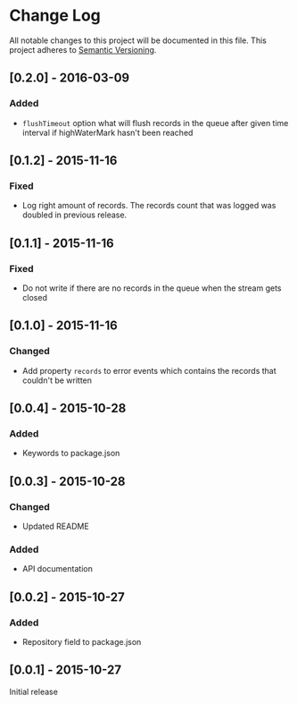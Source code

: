 # Change Log
All notable changes to this project will be documented in this file.
This project adheres to [Semantic Versioning](http://semver.org/).

## [0.2.0] - 2016-03-09
### Added
- `flushTimeout` option what will flush records in the queue after
  given time interval if highWaterMark hasn't been reached

## [0.1.2] - 2015-11-16
### Fixed
- Log right amount of records. The records count that was logged was
  doubled in previous release.

## [0.1.1] - 2015-11-16
### Fixed
- Do not write if there are no records in the queue when the stream gets closed

## [0.1.0] - 2015-11-16
### Changed
- Add property `records` to error events which contains the records
  that couldn't be written

## [0.0.4] - 2015-10-28
### Added
- Keywords to package.json

## [0.0.3] - 2015-10-28
### Changed
- Updated README

### Added
- API documentation

## [0.0.2] - 2015-10-27
### Added
- Repository field to package.json

## [0.0.1] - 2015-10-27

Initial release
